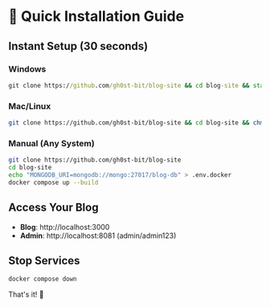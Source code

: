 # 🚀 Quick Installation Guide

## Instant Setup (30 seconds)

### Windows
```cmd
git clone https://github.com/gh0st-bit/blog-site && cd blog-site && start.bat
```

### Mac/Linux  
```bash
git clone https://github.com/gh0st-bit/blog-site && cd blog-site && chmod +x start.sh && ./start.sh
```

### Manual (Any System)
```bash
git clone https://github.com/gh0st-bit/blog-site
cd blog-site
echo "MONGODB_URI=mongodb://mongo:27017/blog-db" > .env.docker
docker compose up --build
```

## Access Your Blog
- **Blog**: http://localhost:3000
- **Admin**: http://localhost:8081 (admin/admin123)

## Stop Services
```bash
docker compose down
```

That's it! 🎉
